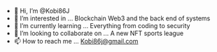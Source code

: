 - 👋 Hi, I’m @Kobi86J
- 👀 I’m interested in ... Blockchain Web3 and the back end of systems
- 🌱 I’m currently learning ... Everything from coding to security
- 💞️ I’m looking to collaborate on ... A new NFT sports league 
- 📫 How to reach me ... Kobi86j@gmail.com

<!---
Kobi86J/Kobi86J is a ✨ special ✨ repository because its `README.md` (this file) appears on your GitHub profile.
You can click the Preview link to take a look at your changes.
--->
